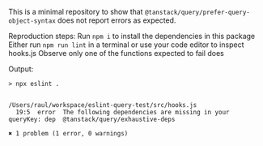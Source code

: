 This is a minimal repository to show that `@tanstack/query/prefer-query-object-syntax` does not report errors as expected.

Reproduction steps:
Run `npm i` to install the dependencies in this package
Either run `npm run lint` in a terminal or use your code editor to inspect hooks.js
Observe only one of the functions expected to fail does

Output:

```
> npx eslint .


/Users/raul/workspace/eslint-query-test/src/hooks.js
  19:5  error  The following dependencies are missing in your queryKey: dep  @tanstack/query/exhaustive-deps

✖ 1 problem (1 error, 0 warnings)
```
